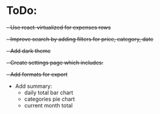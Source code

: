 # ToDo:
~~- Use react-virtualized for expenses rows~~

~~- Improve search by adding filters for price, category, date~~

~~- Add dark theme~~

~~- Create settings page which includes:~~

~~- Add formats for export~~

- Add summary:
    - daily total bar chart
    - categories pie chart
    - current month total